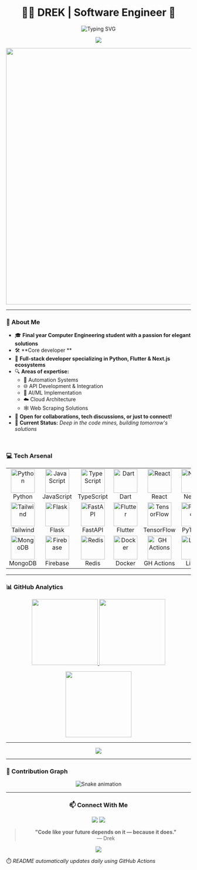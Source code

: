 <h1 align="center">👨‍💻 DREK | Software Engineer 🚀</h1>

<p align="center">
  <img src="https://readme-typing-svg.demolab.com?font=Fira+Code&size=22&duration=3000&pause=1000&color=F7941D&center=true&vCenter=true&width=550&lines=Software+Engineer;Python+%7C+Flutter+%7C+Next.js;Learning+%E2%9A%AA+Building+%F0%9F%94%A7+Breaking+%F0%9F%9A%A8;Automating+the+future%2C+one+line+at+a+time" alt="Typing SVG" />
</p>

<p align="center">
  <img src="https://komarev.com/ghpvc/?username=DREK69&style=for-the-badge&color=orange" />
</p>

<p align="center">
  <img src="https://quotes-github-readme.vercel.app/api?type=horizontal&theme=radical" width="700" />
</p>

---



### 🧠 About Me

- 🎓 **Final year Computer Engineering student with a passion for elegant solutions**
- 🛠️ **Core developer **
- 🚀 **Full-stack developer specializing in Python, Flutter & Next.js ecosystems**
- 🔍 **Areas of expertise:**
  - 🤖 Automation Systems
  - 🌐 API Development & Integration
  - 🧪 AI/ML Implementation
  - ☁️ Cloud Architecture
  - 🕸️ Web Scraping Solutions
- 💬 **Open for collaborations, tech discussions, or just to connect!**
- 📍 **Current Status:** *Deep in the code mines, building tomorrow's solutions*

<br>

### 💻 Tech Arsenal

<table align="center">
  <tr>
    <td align="center" width="96">
      <img src="https://techstack-generator.vercel.app/python-icon.svg" alt="Python" width="65" height="65" />
      <br>Python
    </td>
    <td align="center" width="96">
      <img src="https://techstack-generator.vercel.app/js-icon.svg" alt="JavaScript" width="65" height="65" />
      <br>JavaScript
    </td>
    <td align="center" width="96">
      <img src="https://techstack-generator.vercel.app/ts-icon.svg" alt="TypeScript" width="65" height="65" />
      <br>TypeScript
    </td>
    <td align="center" width="96">
      <img src="https://skillicons.dev/icons?i=dart" alt="Dart" width="65" height="65" />
      <br>Dart
    </td>
    <td align="center" width="96">
      <img src="https://techstack-generator.vercel.app/react-icon.svg" alt="React" width="65" height="65" />
      <br>React
    </td>
    <td align="center" width="96">
      <img src="https://skillicons.dev/icons?i=nextjs" alt="Next.js" width="65" height="65" />
      <br>Next.js
    </td>
  </tr>
  <tr>
    <td align="center" width="96">
      <img src="https://skillicons.dev/icons?i=tailwind" alt="Tailwind" width="65" height="65" />
      <br>Tailwind
    </td>
    <td align="center" width="96">
      <img src="https://skillicons.dev/icons?i=flask" alt="Flask" width="65" height="65" />
      <br>Flask
    </td>
    <td align="center" width="96">
      <img src="https://skillicons.dev/icons?i=fastapi" alt="FastAPI" width="65" height="65" />
      <br>FastAPI
    </td>
    <td align="center" width="96">
      <img src="https://skillicons.dev/icons?i=flutter" alt="Flutter" width="65" height="65" />
      <br>Flutter
    </td>
    <td align="center" width="96">
      <img src="https://skillicons.dev/icons?i=tensorflow" alt="TensorFlow" width="65" height="65" />
      <br>TensorFlow
    </td>
    <td align="center" width="96">
      <img src="https://skillicons.dev/icons?i=pytorch" alt="PyTorch" width="65" height="65" />
      <br>PyTorch
    </td>
  </tr>
  <tr>
    <td align="center" width="96">
      <img src="https://skillicons.dev/icons?i=mongodb" alt="MongoDB" width="65" height="65" />
      <br>MongoDB
    </td>
    <td align="center" width="96">
      <img src="https://skillicons.dev/icons?i=firebase" alt="Firebase" width="65" height="65" />
      <br>Firebase
    </td>
    <td align="center" width="96">
      <img src="https://skillicons.dev/icons?i=redis" alt="Redis" width="65" height="65" />
      <br>Redis
    </td>
    <td align="center" width="96">
      <img src="https://skillicons.dev/icons?i=docker" alt="Docker" width="65" height="65" />
      <br>Docker
    </td>
    <td align="center" width="96">
      <img src="https://skillicons.dev/icons?i=githubactions" alt="GH Actions" width="65" height="65" />
      <br>GH Actions
    </td>
    <td align="center" width="96">
      <img src="https://skillicons.dev/icons?i=linux" alt="Linux" width="65" height="65" />
      <br>Linux
    </td>
  </tr>
</table>

---

### 📊 GitHub Analytics

<p align="center">
<p align="center">
  <a href="https://github.com/DREK69">
    <img height="180em" src="https://github-readme-stats.vercel.app/api?username=DREK69&show_icons=true&theme=tokyonight&include_all_commits=true&count_private=true"/>
  </a>
  <a href="https://github.com/DREK69">
    <img height="180em" src="https://github-readme-stats.vercel.app/api/top-langs/?username=DREK69&layout=compact&theme=tokyonight&langs_count=6"/>
  </a>
</p>

<p align="center">
  <img height="180em" src="https://github-profile-summary-cards.vercel.app/api/cards/profile-details?username=DREK69&theme=tokyonight" />
</p>
</p>

---


</div>

<p align="center">
  <a href="https://github.com/Drek69?tab=repositories"><img src="https://img.shields.io/badge/View%20All%20Projects-gold?style=for-the-badge&logo=github" /></a>
</p>

---

### 🐍 Contribution Graph

<p align="center">
  <img src="https://raw.githubusercontent.com/DREK69/DREK69/refs/heads/output/github-contribution-grid-snake-dark.svg" alt="Snake animation" />
</p>

---

<div align="center">

### 📫 Connect With Me

<p align="center">
  <a href="mailto: userbot870@gmail.com"><img src="https://img.shields.io/badge/Email-D14836?style=for-the-badge&logo=gmail&logoColor=white" /></a>
  <a href="https://t.me/Userbot41"><img src="https://img.shields.io/badge/Telegram-2CA5E0?style=for-the-badge&logo=telegram&logoColor=white" /></a>
  
</p>

</div>

<div align="center">

> **"Code like your future depends on it — because it does."**  
> — Drek

</div>

<p align="center">
  <img src="https://capsule-render.vercel.app/api?type=waving&color=gradient&height=100&section=footer" />
</p>

⏱️ *README automatically updates daily using GitHub Actions*
